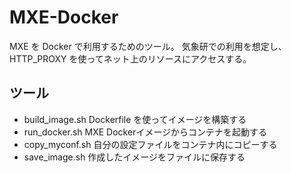MXE-Docker
========

MXE を Docker で利用するためのツール。
気象研での利用を想定し、 HTTP_PROXY を使ってネット上のリソースにアクセスする。


ツール
--------

  * build_image.sh   Dockerfile を使ってイメージを構築する
  * run_docker.sh    MXE Dockerイメージからコンテナを起動する
  * copy_myconf.sh   自分の設定ファイルをコンテナ内にコピーする
  * save_image.sh    作成したイメージをファイルに保存する
